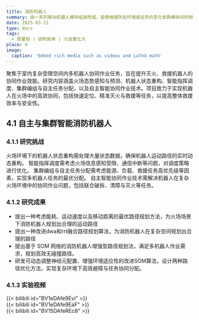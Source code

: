 ```yaml
---
title: 消防机器人
summary: 由一系列移动机器人模块组装而成、能够根据所处环境或任务的变化依靠模块间的相互通信和自主移动重组为另一种适应新环境、新任务构型的机器人.
date: 2025-03-21
type: docs
tags:
  - 质量轻 | 结构简单 | 力自重比大
place: 4
image:
  caption: 'Embed rich media such as videos and LaTeX math'
---
```

聚焦于室内复杂受限空间内多机器人协同作业任务，旨在提升灭火、救援机器人的协同作业效能。研究内容涵盖火场态势感知与预测、机器人状态重构、智能指挥调度、集群编组与自主任务分配，以及自主智能协同作业技术。项目致力于实现机器人在火场中的高效协同，包括快速定位、精准灭火与救援等任务，以提高整体救援效率与安全性。

## 4.1 自主与集群智能消防机器人

### 4.1.1 研究挑战

火场环境下的机器人状态重构需处理大量状态数据，确保机器人运动路径的实时动态重构。
智能指挥调度需考虑火场信息感知受限、通信中断等问题，对调度策略进行优化。
集群编组与自主任务分配需考虑能源、负载、救援任务高优先级等因素，实现多机器人任务的最优分配。
自主智能协同作业技术需解决机器人在复杂火场环境中的协同作业问题，包括联合破拆、清障与灭火等任务。

### 4.1.2 研究成果

- 提出一种考虑能耗、运动速度以及移动距离的最优路径规划方法，为火场场景下消防机器人规划出合理的运动路径
- 提出一种改进dwa和rrt融合路径规划算法，为消防机器人在复杂空间规划出合理的路径
- 提出基于 SOM 网络的消防机器人增强型路径规划法，满足多机器人作业需求，规划高效无碰撞路径。
- 研发可动态调整神经元配置、增强环境适应性的改进SOM算法，设计两种路径优化方法，实现复杂环境下高效避障与任务协同分配。

### 4.1.3 实验视频

{{< bilibili id="BV1eDAfe9Evi"  >}}
<br />
{{< bilibili id="BV1eDAfe9EaF" >}}
<br />
{{< bilibili id="BV15DAfeREc8"  >}}
